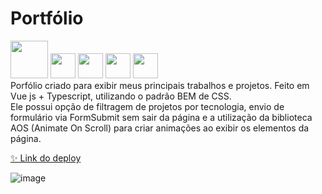 # Portfólio

<img src="https://cdn.jsdelivr.net/gh/devicons/devicon@latest/icons/vuejs/vuejs-original-wordmark.svg"  width='60px' /> <img src="https://cdn.jsdelivr.net/gh/devicons/devicon@latest/icons/typescript/typescript-original.svg" width='40px' /> <img src="https://cdn.jsdelivr.net/gh/devicons/devicon/icons/javascript/javascript-original.svg" width='40px' /> <img src="https://cdn.jsdelivr.net/gh/devicons/devicon/icons/css3/css3-original.svg" width='40px' /> <img src="https://cdn.jsdelivr.net/gh/devicons/devicon/icons/git/git-original.svg" width='40px' /><br>
 Porfólio criado para exibir meus principais trabalhos e projetos. Feito em Vue js + Typescript, utilizando o padrão BEM de CSS.<br> 
 Ele possui opção de filtragem de projetos por tecnologia, envio de formulário via FormSubmit sem sair da página e a utilização da biblioteca AOS (Animate On Scroll) para criar animações ao exibir os elementos da página.<br>
 
<a href="https://stella-portoflio.vercel.app/">✨ Link do deploy </a><br>

![image](https://github.com/user-attachments/assets/06f5971f-2da7-4577-be69-78eef86e59c8)

